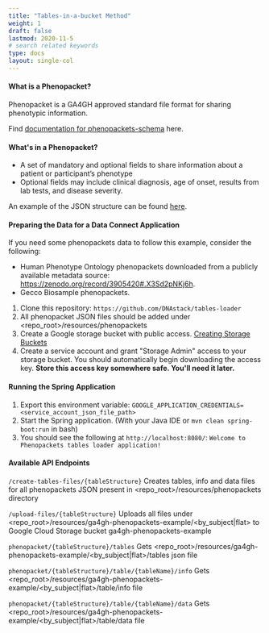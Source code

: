 ```yaml
---
title: "Tables-in-a-bucket Method"
weight: 1
draft: false
lastmod: 2020-11-5
# search related keywords
type: docs
layout: single-col
---
```

#### What is a Phenopacket?
Phenopacket is a GA4GH approved standard file format for sharing phenotypic information. 

Find [documentation for phenopackets-schema](https://phenopackets-schema.readthedocs.io/en/latest/) here.

#### What's in a Phenopacket?
- A set of mandatory and optional fields to share information about a patient or participant’s phenotype
- Optional fields may include clinical diagnosis, age of onset, results from lab tests, and disease severity.

An example of the JSON structure can be found [here](https://schemablocks.org/schemas/sb-phenopackets/current/Phenopacket.json).

#### Preparing the Data for a Data Connect Application
If you need some phenopackets data to follow this example, consider the following:
- Human Phenotype Ontology phenopackets downloaded from a publicly available metadata source: https://zenodo.org/record/3905420#.X3Sd2pNKj6h.
- Gecco Biosample phenopackets.

1. Clone this repository: `https://github.com/DNAstack/tables-loader`
2. All phenopacket JSON files should be added under <repo_root>/resources/phenopackets
3. Create a Google storage bucket with public access. [Creating Storage Buckets](https://cloud.google.com/storage/docs/creating-buckets)
4. Create a service account and grant "Storage Admin" access to your storage bucket. You should automatically begin downloading the access key. **Store this access key somewhere safe. You'll need it later.**

#### Running the Spring Application
1. Export this environment variable: `GOOGLE_APPLICATION_CREDENTIALS=<service_account_json_file_path>`
2. Start the Spring application. (With your Java IDE or `mvn clean spring-boot:run` in bash)
3. You should see the following at `http://localhost:8080/`: `Welcome to Phenopackets tables loader application!`


#### Available API Endpoints
`/create-tables-files/{tableStructure}`
Creates tables, info and data files for all phenopackets JSON present in <repo_root>/resources/phenopackets directory

`/upload-files/{tableStructure}`
Uploads all files under <repo_root>/resources/ga4gh-phenopackets-example/<by_subject|flat> to Google Cloud Storage bucket ga4gh-phenopackets-example

`phenopacket/{tableStructure}/tables`
Gets <repo_root>/resources/ga4gh-phenopackets-example/<by_subject|flat>/tables json file

`phenopacket/{tableStructure}/table/{tableName}/info`
Gets <repo_root>/resources/ga4gh-phenopackets-example/<by_subject|flat>/table/info file

`phenopacket/{tableStructure}/table/{tableName}/data`
Gets <repo_root>/resources/ga4gh-phenopackets-example/<by_subject|flat>/table/data file


